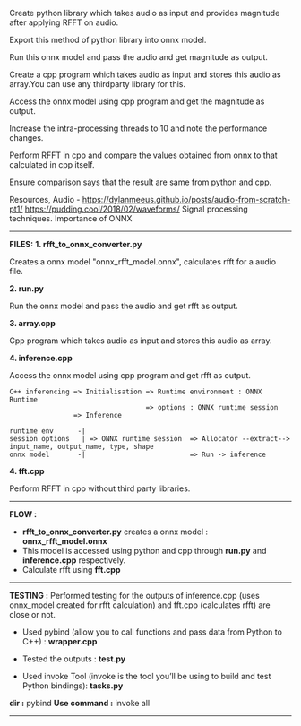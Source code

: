 Create python library which takes audio as input and provides magnitude after applying RFFT on audio.

Export this method of python library into onnx model.

Run this onnx model and pass the audio and get magnitude as output.

Create a cpp program which takes audio as input and stores this audio as array.You can use any thirdparty library for this.

Access the onnx model using cpp program and get the magnitude as output.

Increase the intra-processing threads to 10 and note the performance changes.

Perform RFFT in cpp and compare the values obtained from onnx to that calculated in cpp itself.

Ensure comparison says that the result are same from python and cpp.

Resources,
Audio - https://dylanmeeus.github.io/posts/audio-from-scratch-pt1/
https://pudding.cool/2018/02/waveforms/
Signal processing techniques.
Importance of ONNX

----
**FILES:**
**1. rfft_to_onnx_converter.py**

Creates a onnx model "onnx_rfft_model.onnx", calculates rfft for a audio file.

**2. run.py**

Run the onnx model and pass the audio and get rfft as output.


**3. array.cpp** 

Cpp program which takes audio as input and stores this audio as array.


**4. inference.cpp**

Access the onnx model using cpp program and get rfft as output.
```
C++ inferencing => Initialisation => Runtime environment : ONNX Runtime
                                  => options : ONNX runtime session
                => Inference

runtime env      -|   
session options   | => ONNX runtime session  => Allocator --extract--> input_name, output_name, type, shape  
onnx model       -|                          => Run -> inference
```

**4. fft.cpp**

Perform RFFT in cpp without third party libraries.

-----------------
**FLOW :**

* **rfft_to_onnx_converter.py** creates a onnx model : **onnx_rfft_model.onnx**
*  This model is accessed using python and cpp through **run.py** and **inference.cpp** respectively.
* Calculate rfft using **fft.cpp**

---
**TESTING :**
Performed testing for the outputs of inference.cpp (uses onnx_model created for rfft calculation) and fft.cpp (calculates rfft) are close or not.

* Used pybind (allow you to call functions and pass data from Python to C++) : **wrapper.cpp**

* Tested the outputs : **test.py**

* Used invoke Tool (invoke is the tool you’ll be using to build and test Python bindings): **tasks.py**

**dir :** pybind
**Use command :** invoke all

-----













